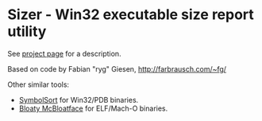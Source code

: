 # Sizer - Win32 executable size report utility

See [project page](http://aras-p.info/projSizer.html) for a description.

Based on code by Fabian "ryg" Giesen, http://farbrausch.com/~fg/

Other similar tools:
* [SymbolSort](https://github.com/adrianstone55/SymbolSort) for Win32/PDB binaries.
* [Bloaty McBloatface](https://github.com/google/bloaty) for ELF/Mach-O binaries.
